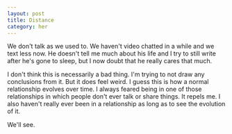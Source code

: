 ```yaml
---
layout: post
title: Distance
category: her
---
```

We don't talk as we used to. We haven't video chatted in a while and we text less now. He doesn't tell me much about his life and I try to still write after he's gone to sleep, but I now doubt that he really cares that much.

I don't think this is necessarily a bad thing. I'm trying to not draw any conclusions from it. But it does feel weird. I guess this is how a normal relationship evolves over time. I always feared being in one of those relationships in which people don't ever talk or share things. It repels me. 
I also haven't really ever been in a relationship as long as to see the evolution of it. 

We'll see.

